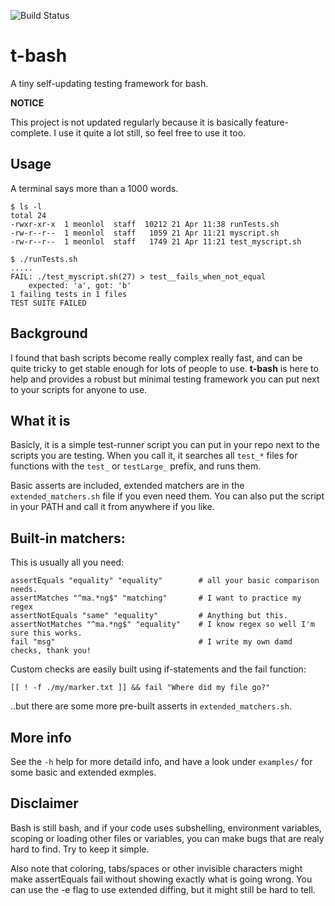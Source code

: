 ![Build Status](https://github.com/leonschreuder/t-bash/actions/workflows/run_tests.yml/badge.svg)



# t-bash
A tiny self-updating testing framework for bash.

**NOTICE**

This project is not updated regularly because it is basically feature-complete.
I use it quite a lot still, so feel free to use it too.

## Usage
A terminal says more than a 1000 words.

```
$ ls -l
total 24
-rwxr-xr-x  1 meonlol  staff  10212 21 Apr 11:38 runTests.sh
-rw-r--r--  1 meonlol  staff   1059 21 Apr 11:21 myscript.sh
-rw-r--r--  1 meonlol  staff   1749 21 Apr 11:21 test_myscript.sh

$ ./runTests.sh
.....
FAIL: ./test_myscript.sh(27) > test__fails_when_not_equal
    expected: 'a', got: 'b'
1 failing tests in 1 files
TEST SUITE FAILED
```

## Background

I found that bash scripts become really complex really fast, and can be quite
tricky to get stable enough for lots of people to use. **t-bash** is here to help
and provides a robust but minimal testing framework you can put next to your
scripts for anyone to use.

## What it is

Basicly, it is a simple test-runner script you can put in your repo next to the
scripts you are testing. When you call it, it searches all `test_*` files for
functions with the `test_` or `testLarge_` prefix, and runs them.

Basic asserts are included, extended matchers are in the `extended_matchers.sh`
file if you even need them. You can also put the script in your PATH and call it
from anywhere if you like.

## Built-in matchers:

This is usually all you need:
```
assertEquals "equality" "equality"        # all your basic comparison needs.
assertMatches "^ma.*ng$" "matching"       # I want to practice my regex
assertNotEquals "same" "equality"         # Anything but this.
assertNotMatches "^ma.*ng$" "equality"    # I know regex so well I'm sure this works. 
fail "msg"                                # I write my own damd checks, thank you!
```

Custom checks are easily built using if-statements and the fail function:
```
[[ ! -f ./my/marker.txt ]] && fail "Where did my file go?"
```
..but there are some more pre-built asserts in `extended_matchers.sh`.

## More info

See the `-h` help for more detaild info, and have a look under `examples/` for
some basic and extended exmples.


## Disclaimer
Bash is still bash, and if your code uses subshelling, environment variables,
scoping or loading other files or variables, you can make bugs that are realy
hard to find. Try to keep it simple.

Also note that coloring, tabs/spaces or other invisible characters might make
assertEquals fail without showing exactly what is going wrong. You can use the
-e flag to use extended diffing, but it might still be hard to tell.
